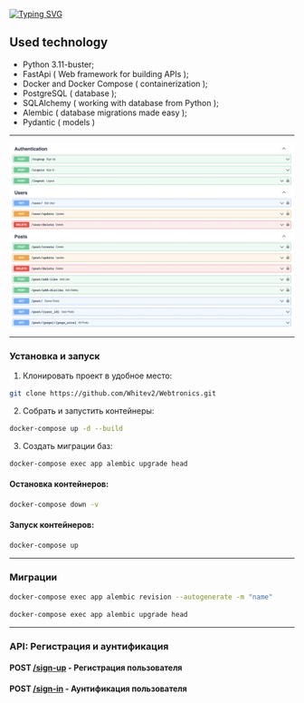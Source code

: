 [![Typing SVG](https://readme-typing-svg.herokuapp.com?font=WebTronics&size=40&pause=1000&color=F7F7F7&width=435&lines=The+WebTronics)](https://git.io/typing-svg)

## Used technology
- Python 3.11-buster;
- FastApi ( Web framework for building APIs );
- Docker and Docker Compose ( containerization );
- PostgreSQL ( database );
- SQLAlchemy ( working with database from Python );
- Alembic ( database migrations made easy );
- Pydantic ( models )

<hr/>

![image](templates/img.png)

<hr/>

### Установка и запуск

1. Клонировать проект в удобное место:

```sh
git clone https://github.com/Whitev2/Webtronics.git
```

2. Собрать и запустить контейнеры:
```sh
docker-compose up -d --build
```

3. Создать миграции баз:
```sh
docker-compose exec app alembic upgrade head
```
#### Остановка контейнеров:
```sh
docker-compose down -v
```
#### Запуск контейнеров:
```sh
docker-compose up
```


<hr/>


### Миграции

```sh
docker-compose exec app alembic revision --autogenerate -m "name"
```

```sh
docker-compose exec app alembic upgrade head
```

<hr/>

### API:  Регистрация и аунтификация

#### POST [/sign-up]() - Регистрация пользователя
#### POST [/sign-in]() - Аунтификация пользователя







